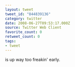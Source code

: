 ```yaml
---
layout: tweet
tweet_id: "844839136"
category: twitter
date: 2008-06-27T09:53:17.000Z
source: Twitter Web Client
favorite_count: 0
retweet_count: 0
tags:
- tweet
---
```


is up way too freakin' early.

